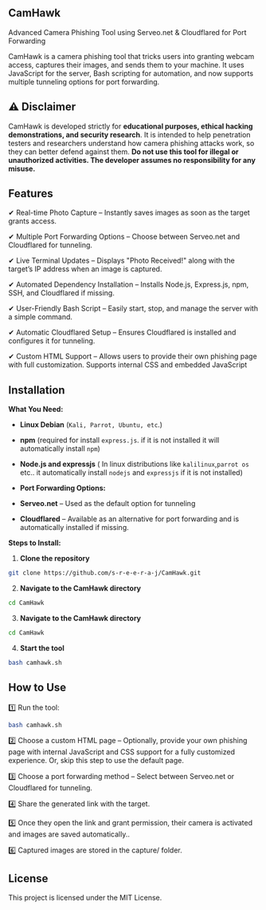 ## CamHawk
Advanced Camera Phishing Tool using Serveo.net & Cloudflared for Port Forwarding

CamHawk is a camera phishing tool that tricks users into granting webcam access, captures their images, and sends them to your machine. It uses JavaScript for the server, Bash scripting for automation, and now supports multiple tunneling options for port forwarding.

## ⚠️ Disclaimer

CamHawk is developed strictly for **educational purposes, ethical hacking demonstrations, and security research**. It is intended to help penetration testers and researchers understand how camera phishing attacks work, so they can better defend against them.
**Do not use this tool for illegal or unauthorized activities. The developer assumes no responsibility for any misuse.**

##  Features

✔ Real-time Photo Capture – Instantly saves images as soon as the target grants access.

✔ Multiple Port Forwarding Options – Choose between Serveo.net and Cloudflared for tunneling.

✔ Live Terminal Updates – Displays "Photo Received!" along with the target’s IP address when an image is captured.

✔ Automated Dependency Installation – Installs Node.js, Express.js, npm, SSH, and Cloudflared if missing.

✔ User-Friendly Bash Script – Easily start, stop, and manage the server with a simple command.

✔ Automatic Cloudflared Setup – Ensures Cloudflared is installed and configures it for tunneling.

✔ Custom HTML Support – Allows users to provide their own phishing page with full customization. Supports internal CSS and embedded JavaScript

##  Installation
**What You Need:**

- **Linux Debian** (`Kali, Parrot, Ubuntu, etc`.)
- **npm** (required for install `express.js`. if it is not installed it will automatically install `npm`)
- **Node.js and expressjs** ( In linux distributions like `kalilinux`,`parrot os` etc.. it automatically install `nodejs` and `expressjs` if it is not installed)
- **Port Forwarding Options:**

- **Serveo.net** – Used           as the default                option for tunneling
  
- **Cloudflared** –               Available as an               alternative for               port forwarding and           is automatically              installed if missing.
  
**Steps to Install:**
1. **Clone the repository**
```bash
git clone https://github.com/s-r-e-e-r-a-j/CamHawk.git
```
2. **Navigate to the CamHawk directory**
```bash  
cd CamHawk
```
3. **Navigate to the CamHawk directory**
```bash
cd CamHawk
```
4. **Start the tool**
```bash   
bash camhawk.sh
```

##  How to Use
1️⃣ Run the tool:

```bash
bash camhawk.sh
```
2️⃣ Choose a custom HTML page – Optionally, provide your own phishing page with internal JavaScript and CSS support for a fully customized experience. Or, skip this step to use the default page.

3️⃣ Choose a port forwarding method – Select between Serveo.net or Cloudflared for tunneling.

4️⃣ Share the generated link with the target.

5️⃣ Once they open the link and grant permission, their camera is activated and images are saved automatically..

6️⃣ Captured images are stored in the capture/ folder.

## License

This project is licensed under the MIT License.
